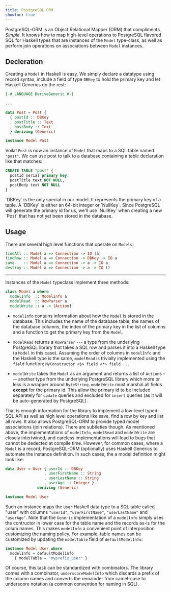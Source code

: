 ```yaml
---
title: PostgreSQL ORM
showtoc: true
---
```


PostgreSQL-ORM is an Object Relational Mapper (ORM) that compliments _Simple_.
It knows how to map high-level
operations to PostgreSQL flavored SQL for
Haskell types that are instances of the `Model` type-class, as well as perform
join operations on associations between `Model` instances.

## Decleration

Creating a `Model` in Haskell is easy. We simply declare a datatype using record
syntax, include a field of type `DBKey` to hold the primary key and let Haskell
Generics do the rest:

```haskell
{-# LANGUAGE DeriveGeneric #-}

...

data Post = Post {
  { postId :: DBKey
  , postTitle :: Text
  , postBody :: Text
  } deriving (Generic)

instance Model Post
```

Voila! `Post` is now an instance of `Model` that maps to a SQL table named
`"post"`. We can use post to talk to a database containing a table declaration
like that matches:

```sql
CREATE TABLE "post" {
  postId serial primary key,
  postTitle text NOT NULL,
  postBody text NOT NULL
}
```

<aside>
`DBKey` is the only special in our model. It represents the primary
key of a table. A `DBKey` is either an 64-bit integer or `NullKey`. Since
PostgreSQL will generate the primary id for us, we'll use `NullKey` when
creating a new `Post` that has not yet been stored in the database. 
</aside>

## Usage

There are several high level functions that operate on `Models`:

```haskell
findAll :: Model a => Connection -> IO [a]
findRow :: Model a => Connection -> DBKey -> IO a
save    :: Model a => Connection -> a -> IO a
destroy :: Model a => Connection -> a -> IO ()
```



------------------------------------------

Instances of the `Model` typeclass implement three methods:

```haskell
class Model a where
  modelInfo  :: ModelInfo a
  modelRead  :: RowParser a
  modelWrite :: a -> [Action]
```

  * `modelInfo` contains information about how the
   `Model` is stored in the database. This includes the name of the database
   table, the names of the database columns, the index of the primary key in
   the list of columns and a function to get the primary key from the `Model`.

  * `modelRead` returns a `RowParser` --- a type from the underlying PostgreSQL
  library that takes a SQL row and parses it into a Haskell type (a `Model` in
  this case). Assuming the order of columns in `modelInfo` and the Haskell
  type is the same, `modelRead` is trivially implemented using the `field`
  function: `MyConstructor <$> field <*> field ...`

  * `modelWrite` takes the `Model` as an argument and returns a list of
  `Action`s --- another type from the underlying PostgreSQL library which
  more or less is a wrapper around `ByteString`. `modelWrite` must marshal
  all fields **except** for the primary id. This allow the primary id to be
  included separately for `update` queries and excluded for `insert` queries
  (as it will be auto-generated by PostgreSQL).

That is enough information for the library to implement a low-level typed-SQL
API as well as high level operations like save, find a row by
key and list all rows. It also allows PostgreSQL-ORM to provide typed model
associations (join relations). There are
subtleties though. As mentioned above, the implementations of `modelInfo`,
`modelRead` and `modelWrite` are closely intertwined, and careless
implementations will lead to bugs that cannot be dedected at compile time.
However, for common cases, where a `Model` is a record, PostgreSQL-ORM
(optionally) uses Haskell Generics to automate the instance definition. In such
cases, the a model definition might look like:

```haskell
data User = User { userId :: DBKey
                 , userFirstName :: String
                 , userLastName :: String
                 , userAge :: Integer }
              deriving (Generic)

instance Model User
```

Such an instance maps the `User` Haskell data type to a SQL table called "user"
with columns `"userId"`, `"userFirstName"`, `"userLastName"` and `"userAge"`.
Note that the `Generic` implementation of a `modelInfo` simply uses the contructor
in lower case for the table name and the records as-is for the colum names.
This makes `modelInfo` a convenient point of interposition customizing the
naming policy. For example, table names can be customized by updating the
`modelTable` field of `defaultModelInfo`:

```haskell
instance Model User where
  modelInfo = defaultModelInfo
    { modelTable = "myprefix_user" }
```

Of course, this task can be standardized with combinators. The library comes
with a combinator, `underscoreModelInfo` which discards a prefix of the column
names and converts the remainder from camel-case to underscore notation (a
common convention for naming in SQL).

